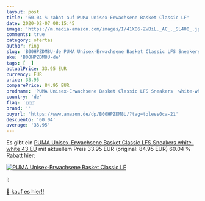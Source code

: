 ```yaml
---
layout: post
title: '60.04 % rabat auf PUMA Unisex-Erwachsene Basket Classic LF'
date: 2020-02-07 08:15:45
image: 'https://m.media-amazon.com/images/I/41XO6-ZvBiL._AC_._SL400_.jpg'
comments: true
category: ofertas
author: ring
slug: 'B00HPZDM8U-de PUMA Unisex-Erwachsene Basket Classic LFS Sneakers white-...'
sku: 'B00HPZDM8U-de'
tags: [  ]
actualPrice: 33.95 EUR
currency: EUR
price: 33.95
comparePrice: 84.95 EUR
prodname: 'PUMA Unisex-Erwachsene Basket Classic LFS Sneakers  white-white  43 EU'
country: 'de'
flag: '🇩🇪'
brand: ''
buyurl: 'https://www.amazon.de/dp/B00HPZDM8U/?tag=tolees0ca-21'
descuento: '60.04'
average: '33.95'
---
```


Es gibt ein [PUMA Unisex-Erwachsene Basket Classic LFS Sneakers  white-white  43 EU](https://www.amazon.de/dp/B00HPZDM8U/?tag=tolees0ca-21) mit aktuellem Preis 33.95 EUR (original: 84.95 EUR) 60.04 % Rabatt hier:

[![PUMA Unisex-Erwachsene Basket Classic LF](https://m.media-amazon.com/images/I/41XO6-ZvBiL._AC_._SL400_.jpg)](https://www.amazon.de/dp/B00HPZDM8U/?tag=tolees0ca-21)

ℹ️:


[🛒 kauf es hier!!](https://www.amazon.de/dp/B00HPZDM8U/?tag=tolees0ca-21)
